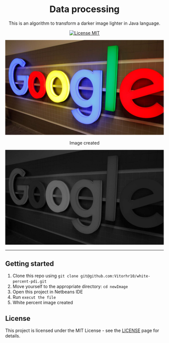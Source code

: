 <h1 align="center">
Data processing
</h1>

<p align="center">This is an algorithm to transform a darker image lighter in Java language.</p>

<p align="center">
  <a href="https://opensource.org/licenses/MIT">
    <img src="https://img.shields.io/badge/License-MIT-blue.svg" alt="License MIT">
  </a>
</p>

<div>
  <img src="google.jpg" alt="Google">
  <p align="center">Image created</p>
  <img src="whitePercent.jpg" alt="Google percent">
</div>

<hr />

## Getting started

1. Clone this repo using `git clone git@github.com:Vitorhr10/white-percent-pdi.git`
2. Move yourself to the appropriate directory: `cd newImage`
3. Open this project in Netbeans IDE
4. Run `execut the file`
5. White percent image created

## License

This project is licensed under the MIT License - see the [LICENSE](https://opensource.org/licenses/MIT) page for details.